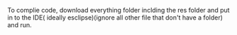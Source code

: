 To complie code, download everything folder inclding the res folder and put in to the IDE( ideally esclipse)(ignore all other file that don't have a folder) and run.
